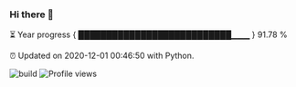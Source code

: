 ### Hi there 👋

⏳ Year progress  { ███████████████████████████▁▁▁ } 91.78 %

⏰ Updated on 2020-12-01 00:46:50 with Python.

![build](https://github.com/shenxianpeng/shenxianpeng/workflows/build/badge.svg) ![Profile views](https://gpvc.arturio.dev/shenxianpeng)